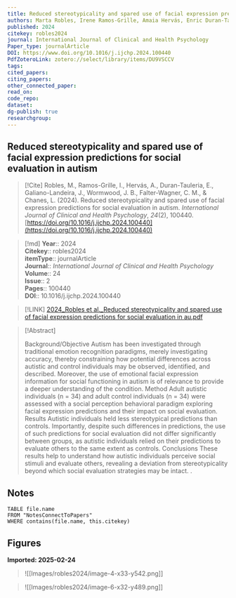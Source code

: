 ```yaml
---
title: Reduced stereotypicality and spared use of facial expression predictions for social evaluation in autism 
authors: Marta Robles, Irene Ramos-Grille, Amaia Hervás, Enric Duran-Tauleria, Jordi Galiano-Landeira, Jolie B. Wormwood, Christine M. Falter-Wagner, Lorena Chanes 
published: 2024 
citekey: robles2024 
journal: International Journal of Clinical and Health Psychology 
Paper_type: journalArticle 
DOI: https://www.doi.org/10.1016/j.ijchp.2024.100440
PdfZoteroLink: zotero://select/library/items/DU9VSCCV 
tags: 
cited_papers: 
citing_papers: 
other_connected_paper: 
read_on: 
code_repo: 
dataset: 
dg-publish: true
researchgroup:
---
```


## Reduced stereotypicality and spared use of facial expression predictions for social evaluation in autism

> [!Cite]
> Robles, M., Ramos-Grille, I., Hervás, A., Duran-Tauleria, E., Galiano-Landeira, J., Wormwood, J. B., Falter-Wagner, C. M., & Chanes, L. (2024). Reduced stereotypicality and spared use of facial expression predictions for social evaluation in autism. _International Journal of Clinical and Health Psychology_, _24_(2), 100440. [https://doi.org/10.1016/j.ijchp.2024.100440](https://doi.org/10.1016/j.ijchp.2024.100440)


>[!md]
> **Year**:: 2024   
> **Citekey**:: robles2024  
> **itemType**:: journalArticle  
> **Journal**:: *International Journal of Clinical and Health Psychology*  
> **Volume**:: 24  
> **Issue**:: 2   
> **Pages**:: 100440  
> **DOI**:: 10.1016/j.ijchp.2024.100440    

> [!LINK] 
> [2024_Robles et al._Reduced stereotypicality and spared use of facial expression predictions for social evaluation in au.pdf](zotero://select/library/items/7N766F6E)

> [!Abstract]
>
> Background/Objective
Autism has been investigated through traditional emotion recognition paradigms, merely investigating accuracy, thereby constraining how potential differences across autistic and control individuals may be observed, identified, and described. Moreover, the use of emotional facial expression information for social functioning in autism is of relevance to provide a deeper understanding of the condition.
Method
Adult autistic individuals (n = 34) and adult control individuals (n = 34) were assessed with a social perception behavioral paradigm exploring facial expression predictions and their impact on social evaluation.
Results
Autistic individuals held less stereotypical predictions than controls. Importantly, despite such differences in predictions, the use of such predictions for social evaluation did not differ significantly between groups, as autistic individuals relied on their predictions to evaluate others to the same extent as controls.
Conclusions
These results help to understand how autistic individuals perceive social stimuli and evaluate others, revealing a deviation from stereotypicality beyond which social evaluation strategies may be intact.
>.
> 


## Notes

```dataview 
TABLE file.name 
FROM "NotesConnectToPapers" 
WHERE contains(file.name, this.citekey)
```



## Figures

**Imported: 2025-02-24**

> ![[Images/robles2024/image-4-x33-y542.png]]

> ![[Images/robles2024/image-6-x32-y489.png]]